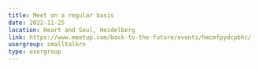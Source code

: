 ```yaml
---
title: Meet on a regular basis
date: 2022-11-25
location: Heart and Soul, Heidelberg
link: https://www.meetup.com/back-to-the-future/events/hmcmfpydcpbhc/
usergroup: smalltalkrn
type: usergroup
---
```

